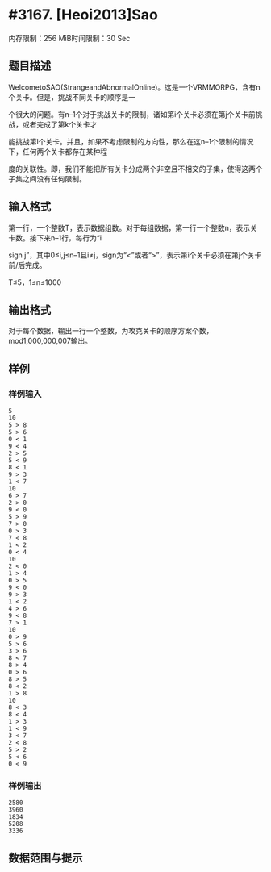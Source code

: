 # #3167. [Heoi2013]Sao

内存限制：256 MiB时间限制：30 Sec

## 题目描述

WelcometoSAO(StrangeandAbnormalOnline)。这是一个VRMMORPG，含有n个关卡。但是，挑战不同关卡的顺序是一

个很大的问题。有n&ndash;1个对于挑战关卡的限制，诸如第i个关卡必须在第j个关卡前挑战，或者完成了第k个关卡才

能挑战第l个关卡。并且，如果不考虑限制的方向性，那么在这n&ndash;1个限制的情况下，任何两个关卡都存在某种程

度的关联性。即，我们不能把所有关卡分成两个非空且不相交的子集，使得这两个子集之间没有任何限制。

## 输入格式

第一行，一个整数T，表示数据组数。对于每组数据，第一行一个整数n，表示关卡数。接下来n&ndash;1行，每行为&ldquo;i 

sign j&rdquo;，其中0&le;i,j&le;n&ndash;1且i&ne;j，sign为&ldquo;<&rdquo;或者&ldquo;>&rdquo;，表示第i个关卡必须在第j个关卡前/后完成。

T&le;5，1&le;n&le;1000

## 输出格式

对于每个数据，输出一行一个整数，为攻克关卡的顺序方案个数，mod1,000,000,007输出。

## 样例

### 样例输入

    
    5
    10
    5 > 8
    5 > 6
    0 < 1
    9 < 4
    2 > 5
    5 < 9
    8 < 1
    9 > 3
    1 < 7
    10
    6 > 7
    2 > 0
    9 < 0
    5 > 9
    7 > 0
    0 > 3
    7 < 8
    1 < 2
    0 < 4
    10
    2 < 0
    1 > 4
    0 > 5
    9 < 0
    9 > 3
    1 < 2
    4 > 6
    9 < 8
    7 > 1
    10
    0 > 9
    5 > 6
    3 > 6
    8 < 7
    8 > 4
    0 > 6
    8 > 5
    8 < 2
    1 > 8
    10
    8 < 3
    8 < 4
    1 > 3
    1 < 9
    3 < 7
    2 < 8
    5 > 2
    5 < 6
    0 < 9
    

### 样例输出

    
    2580
    3960
    1834
    5208
    3336
    

## 数据范围与提示
